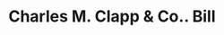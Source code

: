 ---
doi: 10.7916/D8RJ5WP0
date_other: '1874'
date_other_textual: '1874'
form: printed ephemera
genre:
- Invoices
name:
- Charles M. Clapp & Co.
- National Rubber Co.
- Aetna Rubber Co.
- Goodyear Rubber Co.
object_in_context_url: https://biggert.cul.columbia.edu/items/view/ave_biggert_01780
subject_hierarchical_geographic:
- Boston, Massachusetts, United States
subject_name:
- Charles M. Clapp & Co.
- National Rubber Co.
- Aetna Rubber Co.
- Goodyear Rubber Co.
title: Charles M. Clapp & Co.. Bill
sort_title: Charles M. Clapp & Co.. Bill
call_number: ave_biggert_01780
coordinates:
- 42.35805555555556,-71.06361111111111
pid: ave_biggert_01780
identifiers: ave_biggert_01780
thumbnail: https://derivativo-3.library.columbia.edu/iiif/2/ldpd:490808/full/!256,256/0/native.jpg
permalink: "/items/ave_biggert_01780/"
layout: iiif-image-page
---